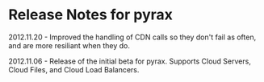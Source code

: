 # Release Notes for pyrax

2012.11.20 - Improved the handling of CDN calls so they don't fail as often, and are more resiliant when they do.

2012.11.06 - Release of the initial beta for pyrax. Supports Cloud Servers, Cloud Files, and Cloud Load Balancers.
